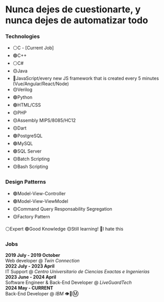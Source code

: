 # Nunca dejes de cuestionarte, y nunca dejes de automatizar todo

### Technologies
- ⚪C - [Current Job]
- 🟢C++
- ⚪C#
- 🟡Java
- 🔴JavaScript/every new JS framework that is created every 5 minutes (Vue/Angular/React/Node)
- 🟡Verilog
- 🟢Python
- 🟢HTML/CSS
- 🟡PHP
- 🟡Assembly MIPS/8085/HC12
- 🟡Dart
- 🟢PostgreSQL
- 🟢MySQL
- 🟢SQL Server
- 🟡Batch Scripting
- 🟡Bash Scripting

### Design Patterns
- 🟢Model-View-Controller 
- 🟢Model-View-ViewModel
- 🟡Command Query Responsability Segregation
- 🟡Factory Pattern

⚪Expert
🟢Good Knowledge
🟡Still learning!
🔴I hate this

### Jobs

**2019 July - 2019 October** \
Web developer @ *Twin Connection* \
**2022 July - 2023 April** \
IT Support @ *Centro Universitario de Ciencias Exactas e Ingenierías* \
**2023 June - 2024 April** \
Software Engineer & Back-End Developer @ *LiveGuardTech* \
**2024 May - CURRENT**\
Back-End Developer @ *IBM*  👁️🐝Ⓜ️
